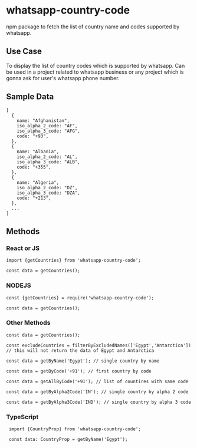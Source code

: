 # whatsapp-country-code

npm package to fetch the list of country name and codes supported by whatsapp.

## Use Case

To display the list of country codes which is supported by whatsapp.
Can be used in a project related to whatsapp business or any project which is gonna ask for user's whatsapp phone number.

## Sample Data

```
[
  {
    name: "Afghanistan",
    iso_alpha_2_code: "AF",
    iso_alpha_3_code: "AFG",
    code: "+93",
  },
  {
    name: "Albania",
    iso_alpha_2_code: "AL",
    iso_alpha_3_code: "ALB",
    code: "+355",
  },
  {
    name: "Algeria",
    iso_alpha_2_code: "DZ",
    iso_alpha_3_code: "DZA",
    code: "+213",
  },
  ...
]
```

## Methods

### React or JS

```
import {getCountries} from 'whatsapp-country-code';

const data = getCountries();
```

### NODEJS

```
const {getCountries} = require('whatsapp-country-code');

const data = getCountries();
```

### Other Methods

```
const data = getCountries();

const excludeCountries = filterByExcludedNames(['Egypt','Antarctica']) // this will not return the data of Egypt and Antarctica

const data = getByName('Egypt'); // single country by name

const data = getByCode('+91'); // first country by code

const data = getAllByCode('+91'); // list of countires with same code

const data = getByAlpha2Code('IN'); // single country by alpha 2 code

const data = getByAlpha3Code('IND'); // single country by alpha 3 code
```

### TypeScript

```
 import {CountryProp} from 'whatsapp-country-code';

 const data: CountryProp = getByName('Egypt');
```
